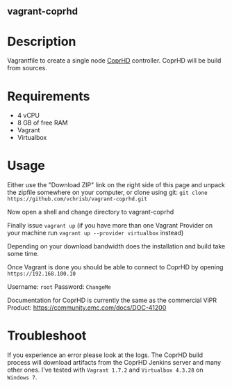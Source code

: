 vagrant-coprhd
---------------

# Description

Vagrantfile to create a single node [CoprHD](coprhd.github.io) controller. CoprHD will be build from sources.

# Requirements
* 4 vCPU 
* 8 GB of free RAM
* Vagrant
* Virtualbox

# Usage
Either use the "Download ZIP" link on the right side of this page and unpack the zipfile somewhere on your computer, or clone using git: `git clone https://github.com/vchrisb/vagrant-coprhd.git`

Now open a shell and change directory to vagrant-coprhd

Finally issue `vagrant up` (if you have more than one Vagrant Provider on your machine run `vagrant up --provider virtualbox` instead)

Depending on your download bandwidth does the installation and build take some time.

Once Vagrant is done you should be able to connect to CoprHD by opening `https://192.168.100.10`

Username: `root`
Password: `ChangeMe`

Documentation for CoprHD is currently the same as the commercial ViPR Product:
https://community.emc.com/docs/DOC-41200

# Troubleshoot

If you experience an error please look at the logs. The CoprHD build process will download artifacts from the CoprHD Jenkins server and many other ones.
I've tested with `Vagrant 1.7.2` and `Virtualbox 4.3.28` on `Windows 7`.
